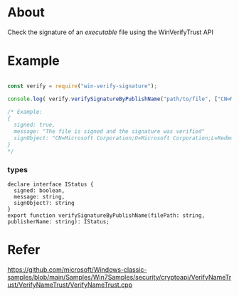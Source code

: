 About
=====

Check the signature of an _executable_ file using the WinVerifyTrust API

Example
=======

```js

const verify = require("win-verify-signature");

console.log( verify.verifySignatureByPublishName("path/to/file", ["CN=Microsoft Corporation;O=Microsoft Corporation;L=Redmond;S=Washington;C=US;"]) ); 

/* Example: 
{
  signed: true,
  message: "The file is signed and the signature was verified"
  signObject: "CN=Microsoft Corporation;O=Microsoft Corporation;L=Redmond;S=Washington;C=US;"
}
*/
```

### types

```
declare interface IStatus {
  signed: boolean,
  message: string,
  signObject?: string
}
export function verifySignatureByPublishName(filePath: string, publisherName: string): IStatus;
```

# Refer
https://github.com/microsoft/Windows-classic-samples/blob/main/Samples/Win7Samples/security/cryptoapi/VerifyNameTrust/VerifyNameTrust/VerifyNameTrust.cpp

